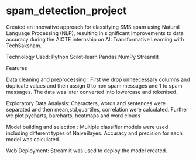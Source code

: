 # spam_detection_project
Created an innovative approach for classifying SMS spam using Natural Language Processing (NLP), resulting in significant improvements to data accuracy during the AICTE internship on AI: Transformative Learning with TechSaksham.

Technology Used:
Python
Scikit-learn
Pandas
NumPy
Streamlit

Features

Data cleaning and preprocessing : First we drop unneecessary columns and duplicate values and then assign 0 to non spam messages and 1 to spam messages. The data was later converted into lowercase and tokenised.

Exploratory Data Analysis: Characters, words and sentences were separated and then mean,std,quartiles, correlation were calculated. Further we plot pycharts, barcharts, heatmaps and word clouds

Model building and selection : Multiple classifier models were used including different types of NaiveBayes. Accuracy and precision for each model was calculated. 

Web Deployment: Streamlit was used to deploy the model created.
